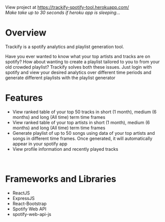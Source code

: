 View project at https://trackify-spotify-tool.herokuapp.com/ <br/>
*Make take up to 30 seconds if heroku app is sleeping...*
# Overview <br/>
Trackify is a spotify analytics and playlist generation tool. <br/>

Have you ever wanted to know what your top artists and tracks are on spotify? How about wanting to create a playlist tailored to you to  from your old crowded playlist? Trackify solves both these issues. Just login with spotify and view your desired analytics over different time periods and generate different playlists with the playlist generator
<br/>

# Features<br/>
- View ranked table of your top 50 tracks in short (1 month), medium (6 months) and long (All time) term time frames
- View ranked table of your top artists in short (1 month), medium (6 months) and long (All time) term time frames
- Generate playlist of up to 50 songs using data of your top artists and songs in different time frames. Once generated, it will automatically appear in your spotify app
- View profile information and recently played tracks
<br/>

# Frameworks and Libraries<br/>
- ReactJS <br/>
- ExpressJS <br/>
- React-Bootstrap <br/>
- Spotify Web API <br/>
- spotify-web-api-js <br/>

